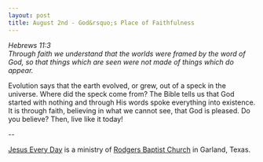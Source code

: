 ```yaml
---
layout: post
title: August 2nd - God&rsquo;s Place of Faithfulness
---
```


_Hebrews 11:3  
Through faith we understand that the worlds were framed by the word
of God, so that things which are seen were not made of things which
do appear._

Evolution says that the earth evolved, or grew, out of a speck in
the universe. Where did the speck come from? The Bible tells us that
God started with nothing and through His words spoke everything into
existence. It is through faith, believing in what we cannot see, that
God is pleased. Do you believe? Then, live like it today!

 --

<a href=http://jesuseveryday.net>Jesus Every Day</a> is a ministry of <a href=http://rodgersbaptist.net>Rodgers Baptist Church</a> in Garland, Texas.

